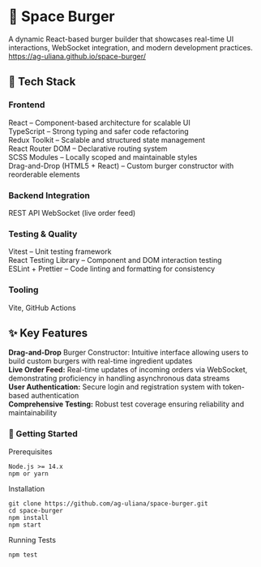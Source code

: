 # 🚀 Space Burger 
A dynamic React-based burger builder that showcases real-time UI interactions, WebSocket integration, and modern development practices.
https://ag-uliana.github.io/space-burger/

## 🧰 Tech Stack
### Frontend
React – Component-based architecture for scalable UI  
TypeScript – Strong typing and safer code refactoring  
Redux Toolkit – Scalable and structured state management  
React Router DOM – Declarative routing system  
SCSS Modules – Locally scoped and maintainable styles  
Drag-and-Drop (HTML5 + React) – Custom burger constructor with reorderable elements  
### Backend Integration
REST API  WebSocket (live order feed)  
### Testing & Quality
Vitest – Unit testing framework  
React Testing Library – Component and DOM interaction testing  
ESLint + Prettier – Code linting and formatting for consistency  
### Tooling
Vite, GitHub Actions

## ✨ Key Features
**Drag-and-Drop** Burger Constructor: Intuitive interface allowing users to build custom burgers with real-time ingredient updates  
**Live Order Feed:** Real-time updates of incoming orders via WebSocket, demonstrating proficiency in handling asynchronous data streams  
**User Authentication:** Secure login and registration system with token-based authentication  
**Comprehensive Testing:** Robust test coverage ensuring reliability and maintainability  

### 🚀 Getting Started
Prerequisites  
```
Node.js >= 14.x  
npm or yarn  
```

Installation  
```
git clone https://github.com/ag-uliana/space-burger.git
cd space-burger
npm install
npm start
```

Running Tests  
```
npm test
```